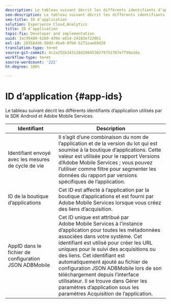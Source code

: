 ```yaml
---
description: Le tableau suivant décrit les différents identifiants d’application utilisés par le SDK Android et Adobe Mobile Services.
seo-description: Le tableau suivant décrit les différents identifiants d’application utilisés par le SDK Android et Adobe Mobile Services.
seo-title: ID d’application
solution: Experience Cloud,Analytics
title: ID d’application
topic-fix: Developer and implementation
uuid: 3ac99489-6269-439e-a814-24102ef220b1
exl-id: 28358dd6-50dd-4ba9-9fb0-5271eae69d28
translation-type: tm+mt
source-git-commit: 4c2a255b343128d2904530279751767e7f99a10a
workflow-type: tm+mt
source-wordcount: '222'
ht-degree: 100%

---
```


# ID d’application {#app-ids}

Le tableau suivant décrit les différents identifiants d’application utilisés par le SDK Android et Adobe Mobile Services.

| Identifiant | Description |
|--- |--- |
| Identifiant envoyé avec les mesures de cycle de vie | Il s’agit d’une combinaison du nom de l’application et de la version du lot qui est soumise à la boutique d’applications. Cette valeur est utilisée pour le rapport Versions d’Adobe Mobile Services ; vous pouvez l’utiliser comme filtre pour segmenter les données du rapport par versions spécifiques de l’application. |
| ID de la boutique d’applications | Cet ID est affecté à l’application par la boutique d’applications et est fourni par Adobe Mobile Services lorsque vous créez des liens d’acquisition. |
| AppID dans le fichier de configuration JSON ADBMobile | Cet ID unique est attribué par Adobe Mobile Services à l’instance d’application pour toutes les métadonnées associées dans votre système. Cet identifiant est utilisé pour créer les URL uniques pour le suivi des acquisitions ou des liens. Cet identifiant est automatiquement ajouté au fichier de configuration JSON ADBMobile lors de son téléchargement depuis l’interface utilisateur. Il se trouve dans Gérer les paramètres d’application sous les paramètres Acquisition de l’application. |
